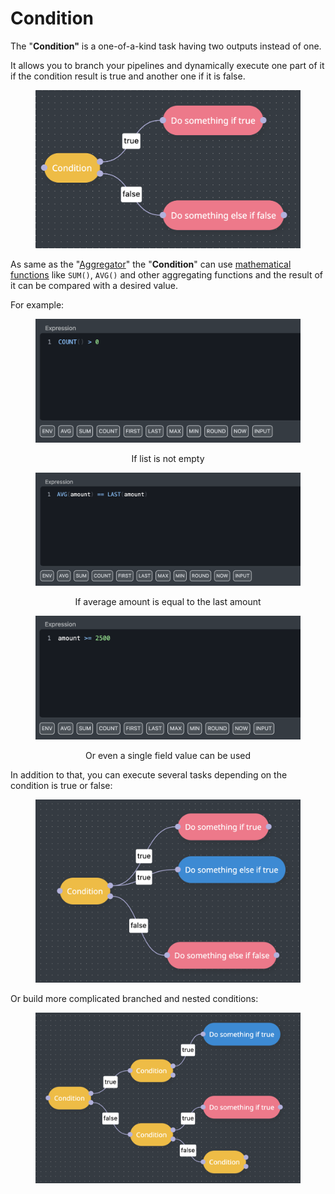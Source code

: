# Condition

The "**Condition"** is a one-of-a-kind task having two outputs instead of one.

It allows you to branch your pipelines and dynamically execute one part of it if the condition result is true and another one if it is false.

<figure><img src="../../.gitbook/assets/Screenshot 2024-04-29 at 21.23.50.png" alt=""><figcaption></figcaption></figure>

As same as the "[Aggregator](aggregator.md)" the "**Condition**" can use [mathematical functions](../mathematical-functions.md) like `SUM()`, `AVG()` and other aggregating functions and the result of it can be compared with a desired value.

For example:

<div align="center" data-full-width="false">

<figure><img src="../../.gitbook/assets/Screenshot 2024-04-29 at 21.26.23.png" alt=""><figcaption><p>If list is not empty</p></figcaption></figure>

 

<figure><img src="../../.gitbook/assets/Screenshot 2024-04-29 at 21.26.48.png" alt=""><figcaption><p>If average amount is equal to the last amount</p></figcaption></figure>

 

<figure><img src="../../.gitbook/assets/Screenshot 2024-04-29 at 21.27.15.png" alt=""><figcaption><p>Or even a single field value can be used</p></figcaption></figure>

</div>

In addition to that, you can execute several tasks depending on the condition is true or false:

<figure><img src="../../.gitbook/assets/Screenshot 2024-04-29 at 21.30.44.png" alt=""><figcaption></figcaption></figure>

Or build more complicated branched and nested conditions:

<figure><img src="../../.gitbook/assets/Screenshot 2024-04-29 at 21.32.22.png" alt=""><figcaption></figcaption></figure>
